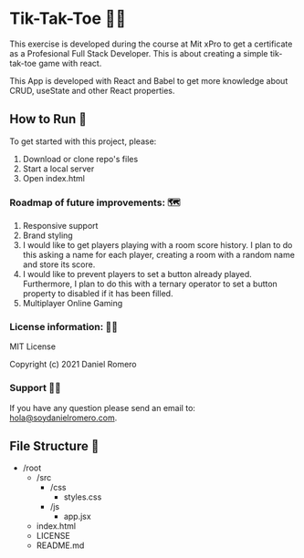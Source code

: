 # Tik-Tak-Toe 👨‍💻

This exercise is developed during the course at Mit xPro to get a certificate as a Profesional Full Stack Developer. This is about creating a simple tik-tak-toe game with react.

This App is developed with React and Babel to get more knowledge about CRUD, useState and other React properties.

## How to Run 🔧

To get started with this project, please:

1. Download or clone repo's files
2. Start a local server
3. Open index.html

### Roadmap of future improvements: 🗺

1. Responsive support
2. Brand styling
3. I would like to get players playing with a room score history. I plan to do this asking a name for each player, creating a room with a random name and store its score.
4. I would like to prevent players to set a button already played. Furthermore, I plan to do this with a ternary operator to set a button property to disabled if it has been filled.
5. Multiplayer Online Gaming

### License information: 👨‍⚖️

MIT License

Copyright (c) 2021 Daniel Romero

### Support 🦸‍♂️️

If you have any question please send an email to: [hola@soydanielromero.com](mailto:hola@soydanielromero.com).

## File Structure 📁

- /root
  - /src
    - /css
      - styles.css
    - /js
      - app.jsx
  - index.html
  - LICENSE
  - README.md
